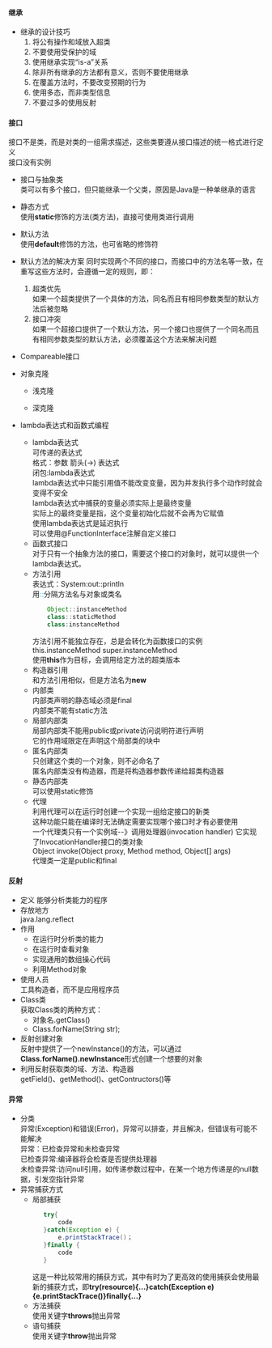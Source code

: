 

#### 继承  

 - 继承的设计技巧  
   1. 将公有操作和域放入超类  
   2. 不要使用受保护的域  
   3. 使用继承实现“is-a”关系  
   4. 除非所有继承的方法都有意义，否则不要使用继承   
   5. 在覆盖方法时，不要改变预期的行为   
   6. 使用多态，而非类型信息   
   7. 不要过多的使用反射    

#### 接口   
  接口不是类，而是对类的一组需求描述，这些类要遵从接口描述的统一格式进行定义  
  接口没有实例   
  - 接口与抽象类  
    类可以有多个接口，但只能继承一个父类，原因是Java是一种单继承的语言   
  - 静态方式  
    使用**static**修饰的方法(类方法)，直接可使用类进行调用   
  - 默认方法   
    使用**default**修饰的方法，也可省略的修饰符   
  - 默认方法的解决方案
    同时实现两个不同的接口，而接口中的方法名等一致，在重写这些方法时，会遵循一定的规则，即：   
    1. 超类优先   
       如果一个超类提供了一个具体的方法，同名而且有相同参数类型的默认方法后被忽略  
    2. 接口冲突  
       如果一个超接口提供了一个默认方法，另一个接口也提供了一个同名而且有相同参数类型的默认方法，必须覆盖这个方法来解决问题  
  - Compareable接口  
       
  - 对象克隆  
     * 浅克隆  
 
     * 深克隆
  - lambda表达式和函数式编程  
     - lambda表达式  
        可传递的表达式  
        格式：参数 箭头(->) 表达式  
        闭包:lambda表达式   
        lambda表达式中只能引用值不能改变变量，因为并发执行多个动作时就会变得不安全  
        lambda表达式中捕获的变量必须实际上是最终变量   
        实际上的最终变量是指，这个变量初始化后就不会再为它赋值   
        使用lambda表达式是延迟执行   
        可以使用@FunctionInterface注解自定义接口   
     - 函数式接口  
        对于只有一个抽象方法的接口，需要这个接口的对象时，就可以提供一个lambda表达式。
     - 方法引用  
        表达式：System:out::println  
        用<font color=DeepSkyBlue>::</font>分隔方法名与对象或类名  
        ```java
            Object::instanceMethod
            class::staticMethod
            class:instanceMethod
        ```
        方法引用不能独立存在，总是会转化为函数接口的实例  
        this.instanceMethod
        super.instanceMethod   
        使用**this**作为目标，会调用给定方法的超类版本   
      - 构造器引用   
        和方法引用相似，但是方法名为**new**   
      - 内部类   
        内部类声明的静态域必须是final   
        内部类不能有static方法   
      - 局部内部类   
        局部内部类不能用public或private访问说明符进行声明   
        它的作用域限定在声明这个局部类的块中   
      - 匿名内部类  
        只创建这个类的一个对象，则不必命名了   
        匿名内部类没有构造器，而是将构造器参数传递给超类构造器   
      - 静态内部类  
        可以使用static修饰   
      - 代理   
        利用代理可以在运行时创建一个实现一组给定接口的新类   
        这种功能只能在编译时无法确定需要实现哪个接口时才有必要使用   
        一个代理类只有一个实例域--》调用处理器(invocation handler)
        它实现了InvocationHandler接口的类对象  
        Object invoke(Object proxy, Method method, Object[] args)     
        代理类一定是public和final   
         

#### 反射  
 - 定义 
   能够分析类能力的程序
 - 存放地方   
   java.lang.reflect    
 - 作用  
   * 在运行时分析类的能力   
   * 在运行时查看对象  
   * 实现通用的数组操心代码  
   * 利用Method对象  
 - 使用人员  
   工具构造者，而不是应用程序员  
 - Class类  
   获取Class类的两种方式：  
   - 对象名.getClass()   
   - Class.forName(String str); 
 - 反射创建对象   
   反射中提供了一个newInstance()的方法，可以通过**Class.forName().newInstance**形式创建一个想要的对象   
 - 利用反射获取类的域、方法、构造器  
   getField()、getMethod()、getContructors()等    
   

#### 异常   
 - 分类  
   异常(Exception)和错误(Error)，异常可以排查，并且解决，但错误有可能不能解决  
   异常：已检查异常和未检查异常  
   已检查异常:编译器将会检查是否提供处理器   
   未检查异常:访问null引用，如传递参数过程中，在某一个地方传递是的null数据，引发空指针异常  
 - 异常捕获方式  
   - 局部捕获  
     ```java
        try{
            code
        }catch(Exception e) {
            e.printStackTrace()；
        }finally {
            code
        }
     ```
     这是一种比较常用的捕获方式，其中有时为了更高效的使用捕获会使用最新的捕获方式，即**try(resource){...}catch(Exception e){e.printStackTrace()}finally{...}**   
    - 方法捕获   
      使用关键字**throws**抛出异常  
    - 语句捕获  
      使用关键字**throw**抛出异常  
      